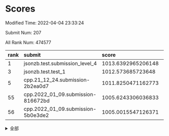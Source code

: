 # Scores

Modified Time: 2022-04-04 23:33:24

Submit Num: 207

All Rank Num: 474577

| rank |               submit               |       score        |       sigma        | pk_num |
| :--- | :--------------------------------- | :----------------- | :----------------- | :----- |
| 1    | jsonzb.test.submission_level_4     | 1013.6392965206148 | 0.8204671196393952 | 9170   |
| 3    | jsonzb.test.test_1                 | 1012.573685723648  | 0.8230480364033399 | 9174   |
| 5    | cpp.21_12_24.submission-2b2ea0d7   | 1011.8250471162773 | 0.7948787885943942 | 9174   |
| 55   | cpp.2022_01_09.submission-816672bd | 1005.6243306036833 | 0.7203142235703289 | 9171   |
| 56   | cpp.2022_01_09.submission-5b0e3de2 | 1005.0015547126371 | 0.7211502076262903 | 9170   |


<details>
<summary>全部</summary>

| rank |                 submit                 |       score        |       sigma        | pk_num |
| :--- | :------------------------------------- | :----------------- | :----------------- | :----- |
| 1    | jsonzb.test.submission_level_4         | 1013.6392965206148 | 0.8204671196393952 | 9170   |
| 2    | gobigger.level_3.submission_level_3_18 | 1012.5753461169309 | 0.7714973322175841 | 9166   |
| 3    | jsonzb.test.test_1                     | 1012.573685723648  | 0.8230480364033399 | 9174   |
| 4    | gobigger.level_3.submission_level_3_10 | 1012.1102781624477 | 0.7698968986819653 | 9173   |
| 5    | cpp.21_12_24.submission-2b2ea0d7       | 1011.8250471162773 | 0.7948787885943942 | 9174   |
| 6    | gobigger.level_3.submission_level_3_49 | 1011.5963106847871 | 0.7877153617803816 | 9170   |
| 7    | gobigger.level_3.submission_level_3_32 | 1011.2237793113019 | 0.7855782519194981 | 9168   |
| 8    | gobigger.level_3.submission_level_3_45 | 1011.1482157407623 | 0.7714771039293556 | 9169   |
| 9    | gobigger.level_3.submission_level_3_44 | 1011.1456394132738 | 0.7960207394595683 | 9170   |
| 10   | gobigger.level_3.submission_level_3_21 | 1010.9605263953268 | 0.7384897518634652 | 9173   |
| 11   | gobigger.level_3.submission_level_3_11 | 1010.8778112483201 | 0.7656383428983878 | 9173   |
| 12   | gobigger.level_3.submission_level_3_5  | 1010.7943389474063 | 0.7669885067418453 | 9169   |
| 13   | gobigger.level_3.submission_level_3_42 | 1010.6891916063688 | 0.7794917647112091 | 9170   |
| 14   | gobigger.level_3.submission_level_3_2  | 1010.6518614568097 | 0.7448703225592856 | 9173   |
| 15   | gobigger.level_3.submission_level_3_15 | 1010.6232367751198 | 0.8145286104927212 | 9165   |
| 16   | gobigger.level_3.submission_level_3_25 | 1010.6069237601986 | 0.7525902354625292 | 9175   |
| 17   | gobigger.level_3.submission_level_3_27 | 1010.5345489857622 | 0.7700353475360873 | 9173   |
| 18   | gobigger.level_3.submission_level_3_1  | 1010.5303526645052 | 0.7660711028694019 | 9167   |
| 19   | gobigger.level_3.submission_level_3_39 | 1010.4429249564656 | 0.7890476215571947 | 9165   |
| 20   | gobigger.level_3.submission_level_3_30 | 1010.2819002774446 | 0.7535982606764531 | 9169   |
| 21   | gobigger.level_3.submission_level_3_16 | 1010.229105591941  | 0.761346798320436  | 9169   |
| 22   | gobigger.level_3.submission_level_3_4  | 1010.2237783638641 | 0.7496928290864627 | 9177   |
| 23   | gobigger.level_3.submission_level_3_48 | 1010.1109220944858 | 0.7424007207737899 | 9172   |
| 24   | gobigger.level_3.submission_level_3_0  | 1010.102455937869  | 0.7762082722595717 | 9172   |
| 25   | gobigger.level_3.submission_level_3_13 | 1010.012026755915  | 0.7667335149328567 | 9172   |
| 26   | gobigger.level_3.submission_level_3_43 | 1009.908980121894  | 0.747072803380658  | 9166   |
| 27   | gobigger.level_3.submission_level_3_8  | 1009.881994009332  | 0.744895196365118  | 9173   |
| 28   | gobigger.level_3.submission_level_3_23 | 1009.8622970746129 | 0.7568756513515815 | 9171   |
| 29   | gobigger.level_3.submission_level_3_38 | 1009.8499218935447 | 0.7634938021718227 | 9175   |
| 30   | gobigger.level_3.submission_level_3_36 | 1009.8304258516262 | 0.7405752253585822 | 9170   |
| 31   | gobigger.level_3.submission_level_3_41 | 1009.804041494511  | 0.7542546167168137 | 9175   |
| 32   | gobigger.level_3.submission_level_3_31 | 1009.7833726112934 | 0.7698701461054293 | 9169   |
| 33   | gobigger.level_3.submission_level_3_37 | 1009.7826018350786 | 0.7733481788298533 | 9171   |
| 34   | gobigger.level_3.submission_level_3_19 | 1009.7281230363113 | 0.7484953809504943 | 9170   |
| 35   | gobigger.level_3.submission_level_3_6  | 1009.6090187118538 | 0.7716783141311495 | 9167   |
| 36   | gobigger.level_3.submission_level_3_46 | 1009.4354687071104 | 0.7278084222545448 | 9164   |
| 37   | gobigger.level_3.submission_level_3_3  | 1009.4077359891198 | 0.7487512613937518 | 9171   |
| 38   | gobigger.level_3.submission_level_3_29 | 1009.3807442456393 | 0.7368724036302027 | 9167   |
| 39   | gobigger.level_3.submission_level_3_35 | 1009.3287394046957 | 0.754124413149126  | 9170   |
| 40   | gobigger.level_3.submission_level_3_47 | 1009.320915172976  | 0.7555097569770767 | 9166   |
| 41   | gobigger.level_3.submission_level_3_12 | 1009.1597816962459 | 0.7575550677477263 | 9166   |
| 42   | gobigger.level_3.submission_level_3_26 | 1009.1282915139885 | 0.756336232070061  | 9173   |
| 43   | gobigger.level_3.submission_level_3_28 | 1009.1110783936277 | 0.7470139091527146 | 9172   |
| 44   | gobigger.level_3.submission_level_3_17 | 1008.9973228347134 | 0.757534820759339  | 9171   |
| 45   | gobigger.level_3.submission_level_3_14 | 1008.8801342427408 | 0.762937358981709  | 9175   |
| 46   | gobigger.level_3.submission_level_3_22 | 1008.8351961600191 | 0.7474613296946353 | 9170   |
| 47   | gobigger.level_3.submission_level_3_34 | 1008.776210909623  | 0.7427485015494003 | 9168   |
| 48   | gobigger.level_3.submission_level_3_7  | 1008.7478719220646 | 0.7320124547052513 | 9169   |
| 49   | gobigger.level_3.submission_level_3_20 | 1008.6468928323694 | 0.7431643482117064 | 9175   |
| 50   | gobigger.level_3.submission_level_3_40 | 1008.6144571884378 | 0.7389435223952465 | 9170   |
| 51   | gobigger.level_3.submission_level_3_9  | 1008.4764149519444 | 0.7670952847854388 | 9167   |
| 52   | gobigger.level_3.submission_level_3_24 | 1008.1682871339409 | 0.7301755123411734 | 9170   |
| 53   | gobigger.level_3.submission_level_3_33 | 1007.9063714715062 | 0.7434869045669533 | 9165   |
| 54   | gobigger.level_1.submission_level_1_34 | 1005.9847277571314 | 0.7057476869685326 | 9170   |
| 55   | cpp.2022_01_09.submission-816672bd     | 1005.6243306036833 | 0.7203142235703289 | 9171   |
| 56   | cpp.2022_01_09.submission-5b0e3de2     | 1005.0015547126371 | 0.7211502076262903 | 9170   |
| 57   | gobigger.level_1.submission_level_1_37 | 1004.5101094574092 | 0.7248381810471305 | 9175   |
| 58   | gobigger.level_1.submission_level_1_28 | 1004.49234031163   | 0.7189568234851411 | 9171   |
| 59   | gobigger.level_1.submission_level_1_4  | 1004.4656912988855 | 0.7080001912483448 | 9168   |
| 60   | gobigger.level_1.submission_level_1_31 | 1004.4286113070187 | 0.7139325390022975 | 9171   |
| 61   | gobigger.level_1.submission_level_1_48 | 1004.3495670256187 | 0.719506944755973  | 9172   |
| 62   | gobigger.level_1.submission_level_1_36 | 1004.3053798277593 | 0.7332707060650168 | 9169   |
| 63   | gobigger.level_1.submission_level_1_5  | 1004.2798870254095 | 0.7072014435224407 | 9170   |
| 64   | gobigger.level_1.submission_level_1_32 | 1004.278584181516  | 0.7224534675706002 | 9173   |
| 65   | gobigger.level_1.submission_level_1_11 | 1004.1946634849473 | 0.7141216288977333 | 9168   |
| 66   | gobigger.level_1.submission_level_1_49 | 1004.1752396539569 | 0.7090134862335145 | 9174   |
| 67   | gobigger.level_1.submission_level_1_14 | 1004.1207235481135 | 0.7297955952198365 | 9170   |
| 68   | gobigger.level_1.submission_level_1_9  | 1004.0737849576387 | 0.7166817661906404 | 9170   |
| 69   | gobigger.level_1.submission_level_1_21 | 1004.0224384483607 | 0.7113799016119443 | 9172   |
| 70   | gobigger.level_1.submission_level_1_13 | 1003.9388139341195 | 0.721673813476967  | 9171   |
| 71   | gobigger.level_1.submission_level_1_2  | 1003.9158513023392 | 0.7275837194093066 | 9172   |
| 72   | gobigger.level_1.submission_level_1_22 | 1003.8157787862707 | 0.7144282591108607 | 9175   |
| 73   | gobigger.level_1.submission_level_1_46 | 1003.7943029119239 | 0.7165635192627665 | 9172   |
| 74   | gobigger.level_1.submission_level_1_17 | 1003.5790640948717 | 0.7105357617146701 | 9168   |
| 75   | gobigger.level_1.submission_level_1_25 | 1003.5497874657484 | 0.7207526594676952 | 9169   |
| 76   | gobigger.level_1.submission_level_1_40 | 1003.5393399395332 | 0.7204883087896057 | 9168   |
| 77   | gobigger.level_1.submission_level_1_39 | 1003.515668956663  | 0.7218506478063399 | 9170   |
| 78   | gobigger.level_1.submission_level_1_24 | 1003.417611865165  | 0.7178456319569466 | 9171   |
| 79   | gobigger.level_1.submission_level_1_23 | 1003.3504791959909 | 0.7145922721305185 | 9171   |
| 80   | gobigger.level_1.submission_level_1_47 | 1003.3412476722172 | 0.7211010477809361 | 9172   |
| 81   | gobigger.level_1.submission_level_1_26 | 1003.322761804397  | 0.7147249514308411 | 9172   |
| 82   | gobigger.level_1.submission_level_1_20 | 1003.1535895423707 | 0.7084270178844635 | 9175   |
| 83   | gobigger.level_1.submission_level_1_12 | 1003.1468729757953 | 0.7211134125767098 | 9169   |
| 84   | gobigger.level_1.submission_level_1_41 | 1003.126498232769  | 0.7061378297099663 | 9173   |
| 85   | gobigger.level_1.submission_level_1_44 | 1003.0061301006683 | 0.7104647329478158 | 9172   |
| 86   | gobigger.level_1.submission_level_1_27 | 1002.9597540372647 | 0.703884920858601  | 9170   |
| 87   | gobigger.level_1.submission_level_1_15 | 1002.888035740348  | 0.7243946094294486 | 9173   |
| 88   | gobigger.level_1.submission_level_1_29 | 1002.6832315729273 | 0.7025196697883485 | 9173   |
| 89   | gobigger.level_1.submission_level_1_8  | 1002.6305067822581 | 0.7193239581055676 | 9165   |
| 90   | gobigger.level_1.submission_level_1_35 | 1002.6178779158084 | 0.7082450848335188 | 9174   |
| 91   | gobigger.level_1.submission_level_1_42 | 1002.5034202002124 | 0.713066439442271  | 9170   |
| 92   | gobigger.level_1.submission_level_1_7  | 1002.4231339059872 | 0.7350680268084591 | 9170   |
| 93   | gobigger.level_1.submission_level_1_16 | 1002.3586663270318 | 0.7127998408476205 | 9168   |
| 94   | gobigger.level_1.submission_level_1_10 | 1002.2972435938059 | 0.7124736748388973 | 9169   |
| 95   | gobigger.level_1.submission_level_1_0  | 1002.2578632282905 | 0.7154134225077052 | 9172   |
| 96   | gobigger.level_1.submission_level_1_45 | 1002.2403479225078 | 0.7138397001748022 | 9167   |
| 97   | gobigger.level_1.submission_level_1_19 | 1002.2362932289592 | 0.7135265644494553 | 9174   |
| 98   | gobigger.level_1.submission_level_1_33 | 1002.1979068392524 | 0.7124500740959941 | 9163   |
| 99   | gobigger.level_1.submission_level_1_30 | 1002.1373283975352 | 0.7195971648882054 | 9174   |
| 100  | gobigger.level_1.submission_level_1_6  | 1002.1230973645354 | 0.7200498662000661 | 9164   |
| 101  | gobigger.level_1.submission_level_1_38 | 1002.0691457718273 | 0.7197284613533803 | 9169   |
| 102  | gobigger.level_1.submission_level_1_3  | 1002.0326315615359 | 0.7110603467705326 | 9163   |
| 103  | gobigger.level_1.submission_level_1_43 | 1001.6360238650926 | 0.7184598135976821 | 9170   |
| 104  | gobigger.level_1.submission_level_1_18 | 1001.5197743377763 | 0.709321872157608  | 9171   |
| 105  | gobigger.level_1.submission_level_1_1  | 1001.3958094495371 | 0.7103579516766707 | 9171   |
| 106  | gobigger.random.submission_random_39   | 997.5752059611237  | 0.6994635818638744 | 9171   |
| 107  | gobigger.random.submission_random_27   | 997.5511332643741  | 0.7073851977287179 | 9175   |
| 108  | gobigger.random.submission_random_16   | 997.3069413289894  | 0.7219221929735438 | 9172   |
| 109  | gobigger.random.submission_random_25   | 997.1512708692895  | 0.7038929251388658 | 9174   |
| 110  | gobigger.random.submission_random_35   | 997.1509016033854  | 0.7107893559285089 | 9171   |
| 111  | gobigger.random.submission_random_21   | 997.084420353024   | 0.7082261176436783 | 9177   |
| 112  | gobigger.random.submission_random_38   | 997.0216364160021  | 0.7110618944637879 | 9169   |
| 113  | gobigger.random.submission_random_49   | 996.9100915080894  | 0.7189197955457242 | 9165   |
| 114  | gobigger.random.submission_random_0    | 996.741581278446   | 0.7063667017912968 | 9169   |
| 115  | gobigger.random.submission_random_45   | 996.710140836912   | 0.7014935278659357 | 9174   |
| 116  | gobigger.random.submission_random_4    | 996.6184110806363  | 0.6964758947937633 | 9173   |
| 117  | gobigger.random.submission_random_10   | 996.610200270707   | 0.6990336206290519 | 9176   |
| 118  | gobigger.random.submission_random_42   | 996.5751266255446  | 0.7078141943728739 | 9172   |
| 119  | gobigger.random.submission_random_26   | 996.5370177398001  | 0.7030878446521106 | 9168   |
| 120  | gobigger.random.submission_random_1    | 996.454101988059   | 0.7060834412021805 | 9168   |
| 121  | gobigger.random.submission_random_34   | 996.4459676763584  | 0.7088988781579564 | 9167   |
| 122  | gobigger.random.submission_random_41   | 996.3698792757816  | 0.7083765430006072 | 9173   |
| 123  | gobigger.random.submission_random_37   | 996.3639731272893  | 0.7123615103162244 | 9172   |
| 124  | gobigger.random.submission_random_46   | 996.3356212100298  | 0.7022746042616872 | 9170   |
| 125  | gobigger.random.submission_random_3    | 996.3097950922057  | 0.704621366641943  | 9169   |
| 126  | gobigger.random.submission_random_7    | 996.286422753736   | 0.7057959526980644 | 9174   |
| 127  | gobigger.random.submission_random_31   | 996.2648540396726  | 0.7142314240652098 | 9166   |
| 128  | gobigger.random.submission_random_28   | 996.1624449513108  | 0.7144727658289388 | 9170   |
| 129  | gobigger.random.submission_random_9    | 996.0875037137675  | 0.7087574955837729 | 9168   |
| 130  | gobigger.random.submission_random_44   | 996.0818893216938  | 0.705199629761037  | 9174   |
| 131  | gobigger.random.submission_random_18   | 996.0408406832984  | 0.7299436975284065 | 9173   |
| 132  | gobigger.random.submission_random_14   | 996.0324492146719  | 0.7054020392238748 | 9170   |
| 133  | gobigger.random.submission_random_36   | 996.0029653184665  | 0.716081990991122  | 9170   |
| 134  | gobigger.random.submission_random_30   | 995.9537673889694  | 0.7082952682562713 | 9168   |
| 135  | gobigger.random.submission_random_13   | 995.7958571159322  | 0.7013833567982755 | 9176   |
| 136  | gobigger.random.submission_random_17   | 995.7934750091102  | 0.7279959082939568 | 9167   |
| 137  | gobigger.random.submission_random_48   | 995.7749336207107  | 0.710446449871661  | 9178   |
| 138  | gobigger.random.submission_random_11   | 995.7440216841202  | 0.7253306351217327 | 9170   |
| 139  | gobigger.random.submission_random_5    | 995.7418738965154  | 0.7177670746657152 | 9175   |
| 140  | gobigger.random.submission_random_2    | 995.6756687488287  | 0.7181707508982463 | 9173   |
| 141  | gobigger.random.submission_random_19   | 995.617091531515   | 0.7045332612786782 | 9178   |
| 142  | gobigger.random.submission_random_47   | 995.5774798652932  | 0.6975172248391722 | 9169   |
| 143  | gobigger.random.submission_random_23   | 995.3857525699746  | 0.701261754664368  | 9167   |
| 144  | gobigger.random.submission_random_12   | 995.3849327679607  | 0.7178121907605549 | 9174   |
| 145  | gobigger.random.submission_random_22   | 995.3154937890805  | 0.701301710657333  | 9167   |
| 146  | gobigger.random.submission_random_8    | 995.2601753862515  | 0.7147900503171785 | 9172   |
| 147  | gobigger.random.submission_random_33   | 995.2524156306885  | 0.71254920746721   | 9174   |
| 148  | gobigger.random.submission_random_32   | 995.1553203627223  | 0.721372187088849  | 9169   |
| 149  | gobigger.random.submission_random_15   | 995.1231519651637  | 0.7215475489713398 | 9169   |
| 150  | gobigger.random.submission_random_29   | 995.1205025540922  | 0.711032276989436  | 9171   |
| 151  | gobigger.random.submission_random_24   | 995.1058002279602  | 0.7241912868549492 | 9166   |
| 152  | gobigger.random.submission_random_20   | 995.0456208170398  | 0.7131254635312878 | 9170   |
| 153  | gobigger.random.submission_random_40   | 994.9247780187366  | 0.7057401440094012 | 9173   |
| 154  | gobigger.level_2.submission_level_2_20 | 994.8863360055609  | 0.7207080322629592 | 9170   |
| 155  | gobigger.random.submission_random_43   | 994.3270581723242  | 0.7111642246934343 | 9168   |
| 156  | gobigger.random.submission_random_6    | 994.0962929301108  | 0.7277153810273154 | 9171   |
| 157  | gobigger.level_2.submission_level_2_0  | 993.7616285219815  | 0.7376781206769459 | 9167   |
| 158  | gobigger.level_2.submission_level_2_27 | 993.7605843476487  | 0.7301153890738674 | 9169   |
| 159  | gobigger.level_2.submission_level_2_39 | 993.7575420016791  | 0.72785948043153   | 9177   |
| 160  | gobigger.level_2.submission_level_2_13 | 993.6476254974314  | 0.7212016736674052 | 9169   |
| 161  | gobigger.level_2.submission_level_2_9  | 993.4384874729029  | 0.7511531717403045 | 9172   |
| 162  | gobigger.level_2.submission_level_2_37 | 993.2293641698143  | 0.7364130169985736 | 9165   |
| 163  | gobigger.level_2.submission_level_2_23 | 993.227836107302   | 0.7251222269870409 | 9170   |
| 164  | gobigger.level_2.submission_level_2_17 | 993.1690699335477  | 0.7314615406707669 | 9169   |
| 165  | gobigger.level_2.submission_level_2_15 | 992.9962072751661  | 0.7354267993414716 | 9169   |
| 166  | gobigger.level_2.submission_level_2_49 | 992.9923916014063  | 0.7351151779650202 | 9174   |
| 167  | gobigger.level_2.submission_level_2_26 | 992.9420651955395  | 0.7373279621925523 | 9163   |
| 168  | gobigger.level_2.submission_level_2_7  | 992.7598584334974  | 0.7413688212416054 | 9169   |
| 169  | gobigger.level_2.submission_level_2_22 | 992.7448919471556  | 0.7359298130326218 | 9171   |
| 170  | gobigger.level_2.submission_level_2_46 | 992.7216788052416  | 0.7251130340865902 | 9171   |
| 171  | gobigger.level_2.submission_level_2_6  | 992.6530629168848  | 0.7494772519076907 | 9170   |
| 172  | gobigger.level_2.submission_level_2_2  | 992.6064109631624  | 0.7447600252715653 | 9171   |
| 173  | gobigger.level_2.submission_level_2_38 | 992.5957547320597  | 0.7258658351475441 | 9170   |
| 174  | gobigger.level_2.submission_level_2_42 | 992.5600201602934  | 0.7277987531699045 | 9169   |
| 175  | gobigger.level_2.submission_level_2_31 | 992.4647635810205  | 0.7349459440038574 | 9168   |
| 176  | gobigger.level_2.submission_level_2_40 | 992.4173129704348  | 0.7672837814169746 | 9172   |
| 177  | gobigger.level_2.submission_level_2_18 | 992.4000537771469  | 0.7337982115818432 | 9170   |
| 178  | gobigger.level_2.submission_level_2_43 | 992.396564155296   | 0.7347849902759679 | 9173   |
| 179  | gobigger.level_2.submission_level_2_48 | 992.3429112304646  | 0.7490033569184685 | 9166   |
| 180  | gobigger.level_2.submission_level_2_21 | 992.2404515155326  | 0.7289043715017904 | 9177   |
| 181  | gobigger.level_2.submission_level_2_41 | 992.2305549304209  | 0.7331516512757407 | 9171   |
| 182  | gobigger.level_2.submission_level_2_33 | 992.2072788309507  | 0.7393662648732597 | 9170   |
| 183  | gobigger.level_2.submission_level_2_47 | 992.1758447476083  | 0.7441857212118121 | 9169   |
| 184  | gobigger.level_2.submission_level_2_25 | 992.1665548079995  | 0.7463127701795449 | 9171   |
| 185  | gobigger.level_2.submission_level_2_19 | 992.143568092943   | 0.7312931852575053 | 9175   |
| 186  | gobigger.level_2.submission_level_2_34 | 991.9786449313641  | 0.739943742574718  | 9166   |
| 187  | gobigger.level_2.submission_level_2_32 | 991.9541728813151  | 0.7412441576274128 | 9167   |
| 188  | gobigger.level_2.submission_level_2_3  | 991.9123820059509  | 0.7308937657060243 | 9172   |
| 189  | gobigger.level_2.submission_level_2_29 | 991.8984631373086  | 0.7351214670341449 | 9172   |
| 190  | gobigger.level_2.submission_level_2_10 | 991.798682897252   | 0.7622071057505369 | 9169   |
| 191  | gobigger.level_2.submission_level_2_1  | 991.7491464088079  | 0.7470915859028072 | 9172   |
| 192  | gobigger.level_2.submission_level_2_30 | 991.653882793202   | 0.7508101600822819 | 9168   |
| 193  | gobigger.level_2.submission_level_2_24 | 991.648527882512   | 0.7590419661666626 | 9169   |
| 194  | gobigger.level_2.submission_level_2_35 | 991.6038411059428  | 0.7386957434554886 | 9170   |
| 195  | gobigger.level_2.submission_level_2_11 | 991.4988722920859  | 0.7497734165030113 | 9172   |
| 196  | gobigger.level_2.submission_level_2_4  | 991.4930960614793  | 0.7368831982763031 | 9164   |
| 197  | gobigger.level_2.submission_level_2_12 | 991.4721512857748  | 0.7607625545594551 | 9168   |
| 198  | gobigger.level_2.submission_level_2_8  | 991.3089829994015  | 0.7648858337427142 | 9177   |
| 199  | gobigger.level_2.submission_level_2_45 | 991.3081157461821  | 0.7377914563003561 | 9175   |
| 200  | gobigger.level_2.submission_level_2_28 | 991.2915621828151  | 0.76516854217217   | 9170   |
| 201  | gobigger.level_2.submission_level_2_14 | 991.0610366096043  | 0.7428949690785069 | 9173   |
| 202  | gobigger.level_2.submission_level_2_5  | 991.0447176583649  | 0.7526052811729312 | 9176   |
| 203  | gobigger.level_2.submission_level_2_44 | 990.9551590980094  | 0.774404024205502  | 9171   |
| 204  | gobigger.level_2.submission_level_2_36 | 990.1702012824854  | 0.7779759856679545 | 9171   |
| 205  | gobigger.level_2.submission_level_2_16 | 988.7113999596879  | 0.8045624080882426 | 9170   |
| 206  | gobigger.none.submission_none_1        | 977.4213364852976  | 1.3068343861219425 | 9175   |
| 207  | gobigger.none.submission_none_0        | 976.2876994209901  | 1.4295216882365211 | 9174   |

</details>